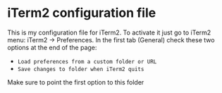# iTerm2 configuration file

This is my configuration file for iTerm2. To activate it just
go to iTerm2 menu: iTerm2 -> Preferences.
In the first tab (General) check these two options at the end 
of the page:

 - `Load preferences from a custom folder or URL`
 - `Save changes to folder when iTerm2 quits`

Make sure to point the first option to this folder
